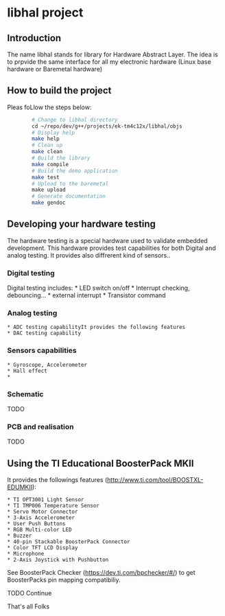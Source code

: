 # libhal project

## Introduction
The name libhal stands for library for Hardware Abstract Layer. The idea is to prpvide the same interface for all my electronic hardware (Linux base hardware or Baremetal hardware)


## How to build the project
Pleas foLlow the steps below:

```bash
        # Change to libhal directory    
        cd ~/repo/dev/g++/projects/ek-tm4c12x/libhal/objs
        # Display help 
        make help
        # Clean up
        make clean
        # Build the library
        make compile
        # Build the demo application
        make test
        # Upload to the baremetal
        make upload
        # Generate documentation
        make gendoc
```

## Developing your hardware testing
The hardware testing is a special hardware used to validate embedded development.
This hardware provides test capabilities for both Digital and analog testing. It provides also diffrerent kind of sensors..

### Digital testing
Digital testing includes:
    * LED switch on/off
    * Interrupt checking, debouncing...
    * external interrupt
    * Transistor command

### Analog testing
    * ADC testing capabilityIt provides the following features
    * DAC testing capability

### Sensors capabilities
    * Gyroscope, Accelerometer
    * Hall effect
    * 

### Schematic
TODO

### PCB and realisation
TODO

## Using the TI Educational BoosterPack MKII
It provides the followings features (http://www.ti.com/tool/BOOSTXL-EDUMKII):

    * TI OPT3001 Light Sensor
    * TI TMP006 Temperature Sensor
    * Servo Motor Connector
    * 3-Axis Accelerometer
    * User Push Buttons
    * RGB Multi-color LED
    * Buzzer
    * 40-pin Stackable BoosterPack Connector
    * Color TFT LCD Display
    * Microphone
    * 2-Axis Joystick with Pushbutton

See BoosterPack Checker (https://dev.ti.com/bpchecker/#/) to get BoosterPacks pin mapping compatibiliy.

TODO Continue

That's all Folks
